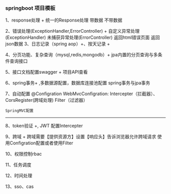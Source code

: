 ### springboot 项目模板

1、response处理 +
    统一的Response处理
        带数据
        不带数据

2、错误处理(ExceptionHandler,ErrorController) +
    自定义异常处理(ExceptionHandler)
    未捕获异常处理(ErrorController)
        返回html错误页面
        返回json数据
3、日志记录（spring aop）+、按天记录 +

4、分页功能、复杂查询（mysql,redis,mongodb）+
    jpa内置的分页查询与多条件查询接口

5、接口文档配置swagger +
    项目API查看

6、spring事务+ ,多数据源配置，数据库连接池配置
    spring事务与jpa事务

7、自动配置
    @Configration
        WebMvcConfigration: Intercepter（拦截器）、CorsRegister(跨域处理)
        Filter（过滤器）
 
    SpringMVC配置

---------------------------------

8、token验证 +, JWT
    配置Intercepter

9、跨域 +
    跨域需要【提供资源方】设置【响应头】告诉浏览器允许跨域请求
    使用Configration配置或者使用Filter

10、权限控制rbac

11、任务调度

12、时间处理

13、sso、cas